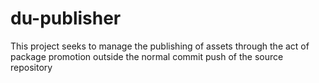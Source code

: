 # du-publisher
This project seeks to manage the publishing of assets through the act of package promotion outside the normal commit push of the source repository
